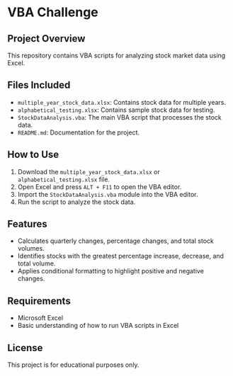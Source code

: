 # VBA Challenge

## Project Overview
This repository contains VBA scripts for analyzing stock market data using Excel.

## Files Included
- `multiple_year_stock_data.xlsx`: Contains stock data for multiple years.
- `alphabetical_testing.xlsx`: Contains sample stock data for testing.
- `StockDataAnalysis.vba`: The main VBA script that processes the stock data.
- `README.md`: Documentation for the project.

## How to Use
1. Download the `multiple_year_stock_data.xlsx` or `alphabetical_testing.xlsx` file.
2. Open Excel and press `ALT + F11` to open the VBA editor.
3. Import the `StockDataAnalysis.vba` module into the VBA editor.
4. Run the script to analyze the stock data.

## Features
- Calculates quarterly changes, percentage changes, and total stock volumes.
- Identifies stocks with the greatest percentage increase, decrease, and total volume.
- Applies conditional formatting to highlight positive and negative changes.

## Requirements
- Microsoft Excel
- Basic understanding of how to run VBA scripts in Excel

## License
This project is for educational purposes only.

